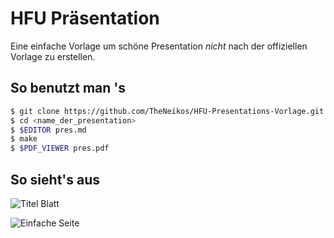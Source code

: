 HFU Präsentation
================

Eine einfache Vorlage um schöne Presentation *nicht* nach der offiziellen
Vorlage zu erstellen.

So benutzt man 's
----------------

```sh
$ git clone https://github.com/TheNeikos/HFU-Presentations-Vorlage.git <name_der_presentation>
$ cd <name_der_presentation>
$ $EDITOR pres.md
$ make
$ $PDF_VIEWER pres.pdf
```

So sieht's aus
--------------


![Titel Blatt](http://i.imgur.com/QuJ4YEt.png)

![Einfache Seite](http://i.imgur.com/h91a9KE.png)
